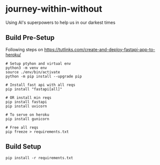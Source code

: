 # journey-within-without
Using AI's superpowers to help us in our darkest times

## Build Pre-Setup

Following steps on https://tutlinks.com/create-and-deploy-fastapi-app-to-heroku/
```
# Setup ptyhon and virtual env
python3 -m venv env
source ./env/bin/activate
python -m pip install --upgrade pip

# Install fast api with all reqs
pip install "fastapi[all]"

# OR install min reqs
pip install fastapi
pip install uvicorn

# To serve on heroku
pip install gunicorn

# Free all reqs
pip freeze > requirements.txt
```

## Build Setup

```
pip install -r requirements.txt
```
